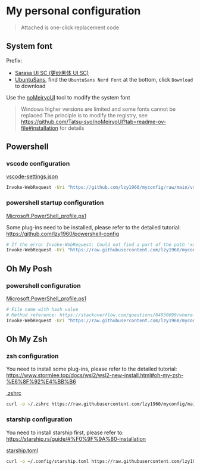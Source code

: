 # My personal configuration

> Attached is one-click replacement code

## System font

Prefix:

- [Sarasa UI SC (更纱黑体 UI SC)](https://github.com/be5invis/Sarasa-Gothic/releases)
- [UbuntuSans](https://www.nerdfonts.com/font-downloads), find the `UbuntuSans Nerd Font` at the bottom, click `Download` to download

Use the [noMeiryoUI](https://github.com/Tatsu-syo/noMeiryoUI/releases) tool to modify the system font

> Windows higher versions are limited and some fonts cannot be replaced
> The principle is to modify the registry, see https://github.com/Tatsu-syo/noMeiryoUI?tab=readme-ov-file#installation for details

## Powershell

### vscode configuration

[vscode-settings.json](https://github.com/lzy1960/myconfig/blob/main/vscode-settings.json)

```bash
Invoke-WebRequest -Uri "https://github.com/lzy1960/myconfig/raw/main/vscode-settings.json" -OutFile "$env:APPDATA\Code\User\settings.json"
```

### powershell startup configuration

[Microsoft.PowerShell_profile.ps1](https://github.com/lzy1960/myconfig/blob/main/Microsoft.PowerShell_profile.ps1)

Some plug-ins need to be installed, please refer to the detailed tutorial: https://github.com/lzy1960/powershell-config

```bash
# If the error Invoke-WebRequest: Could not find a part of the path 'xxx' is reported, first check whether the front directory of $PROFILE exists.
Invoke-WebRequest -Uri "https://raw.githubusercontent.com/lzy1960/myconfig/main/Microsoft.PowerShell_profile.ps1" -OutFile "$PROFILE"
```

## Oh My Posh

### powershell configuration

[Microsoft.PowerShell_profile.ps1](https://github.com/lzy1960/myconfig/blob/main/Microsoft.PowerShell_profile.ps1)

```bash
# File name with hash value
# Method reference: https://stackoverflow.com/questions/64030699/where-is-settings-json-for-powershell-configuration-in-windows-terminal
Invoke-WebRequest -Uri "https://raw.githubusercontent.com/lzy1960/myconfig/main/Microsoft.PowerShell_profile.ps1" -OutFile "$(Get-Item ("C:\users\\$env:UserName\AppData \Local\Packages\Microsoft.WindowsTerminal_*\LocalState\settings.json")).FullName"
```

## Oh My Zsh

### zsh configuration

You need to install some plug-ins, please refer to the detailed tutorial: https://www.stormlee.top/docs/wsl2/wsl2-new-install.html#oh-my-zsh-%E6%8F%92%E4%BB%B6

[.zshrc](https://github.com/lzy1960/myconfig/blob/main/.zshrc)

```bash
curl -o ~/.zshrc https://raw.githubusercontent.com/lzy1960/myconfig/main/.zshrc
```

### starship configuration

You need to install starship first, please refer to: https://starship.rs/guide/#%F0%9F%9A%80-installation

[starship.toml](https://github.com/lzy1960/myconfig/blob/main/starship.toml)

```bash
curl -o ~/.config/starship.toml https://raw.githubusercontent.com/lzy1960/myconfig/main/starship.toml
```
